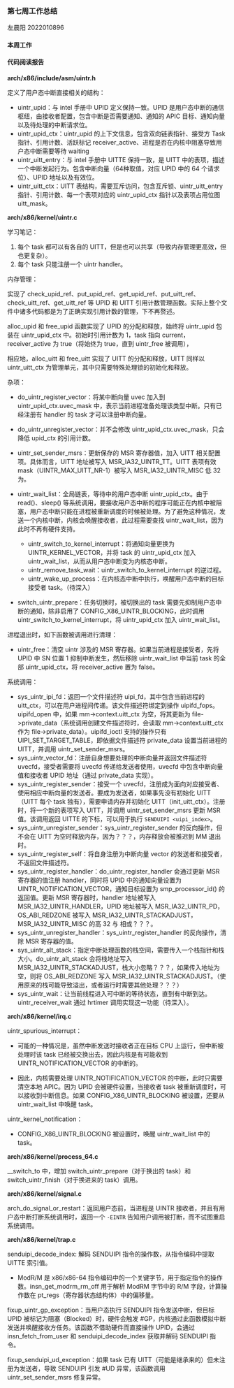 ### 第七周工作总结

左晨阳 2022010896

#### 本周工作

#### 代码阅读报告

**arch/x86/include/asm/uintr.h**

定义了用户态中断直接相关的结构：

- uintr_upid：与 intel 手册中 UPID 定义保持一致。UPID 是用户态中断的通信枢纽，由接收者配置，包含中断是否需要通知、通知的 APIC 目标、通知向量以及待处理的中断请求位。
- uintr_upid_ctx：uintr_upid 的上下文信息，包含双向链表指针、接受方 Task 指针、引用计数、活跃标记 receiver_active、进程是否在内核中阻塞导致用户态中断需要等待 waiting
- uintr_uitt_entry：与 intel 手册中 UITTE 保持一致，是 UITT 中的表项，描述一个中断发起行为。包含中断向量（64种取值，对应 UPID 中的 64 个请求位）、UPID 地址以及有效位。
- uintr_uitt_ctx：UITT 表结构，需要互斥访问，包含互斥锁、uintr_uitt_entry 指针、引用计数、每一个表项对应的 uintr_upid_ctx 指针以及表项占用位图 uitt_mask。

**arch/x86/kernel/uintr.c**

学习笔记：

1. 每个 task 都可以有各自的 UITT，但是也可以共享（导致内存管理更高效，但也更复杂）。
2. 每个 task 只能注册一个 uintr handler。

内存管理：

实现了 check_upid_ref、put_upid_ref、get_upid_ref、put_uitt_ref、check_uitt_ref、get_uitt_ref 等 UPID 和 UITT 引用计数管理函数。实际上整个文件中诸多代码都是为了正确实现引用计数的管理，下不再赘述。

alloc_upid 和 free_upid 函数实现了 UPID 的分配和释放，始终将 uintr_upid 包装在 uintr_upid_ctx 中。初始时引用计数为 1，task 指向 current，receiver_active 为 true（将始终为 true，直到 uintr_free 被调用），

相应地，alloc_uitt 和 free_uitt 实现了 UITT 的分配和释放，UITT 同样以 uintr_uitt_ctx 为管理单元，其中只需要特殊处理锁的初始化和释放。

杂项：

- do_uintr_register_vector：将某中断向量 uvec 加入到 uintr_upid_ctx.uvec_mask 中，表示当前进程准备处理该类型中断。只有已经注册有 handler 的 task 才可以注册中断向量。
- do_uintr_unregister_vector：并不会修改 uintr_upid_ctx.uvec_mask，只会降低 upid_ctx 的引用计数。

- uintr_set_sender_msrs：更新保存的 MSR 寄存器值，加入 UITT 相关配置项。具体而言，UITT 地址被写入 MSR_IA32_UINTR_TT。UITT 表项有效 mask（UINTR_MAX_UITT_NR-1）被写入 MSR_IA32_UINTR_MISC 低 32 为。

- uintr_wait_list：全局链表，等待中的用户态中断 uintr_upid_ctx。由于 read()、sleep() 等系统调用，要接收用户态中断的程序可能正在内核中被阻塞，用户态中断只能在进程被重新调度的时候被处理。为了避免这种情况，发送一个内核中断，内核会唤醒接收者，此过程需要查找 uintr_wait_list，因为此时不再有硬件支持。
  - uintr_switch_to_kernel_interrupt：将通知向量更换为 UINTR_KERNEL_VECTOR，并将 task 的 uintr_upid_ctx 加入 uintr_wait_list，从而从用户态中断变为内核态中断。
  - uintr_remove_task_wait：uintr_switch_to_kernel_interrupt 的逆过程。
  - uintr_wake_up_process：在内核态中断中执行，唤醒用户态中断的目标接受者 task。（待深入）
- switch_uintr_prepare：任务切换时，被切换出的 task 需要先抑制用户态中断的通知，除非启用了 CONFIG_X86_UINTR_BLOCKING，此时调用 uintr_switch_to_kernel_interrupt，将 uintr_upid_ctx 加入 uintr_wait_list。

进程退出时，如下函数被调用进行清理：

- uintr_free：清空 uintr 涉及的 MSR 寄存器。如果当前进程是接受者，先将 UPID 中 SN 位置 1 抑制中断发生，然后移除 uintr_wait_list 中当前 task 的全部 uintr_upid_ctx，将 receiver_active 置为 false。

系统调用：

- sys_uintr_ipi_fd：返回一个文件描述符 uipi_fd，其中包含当前进程的 uitt_ctx，可以在用户进程间传递。该文件描述符绑定到操作 uipifd_fops。uipifd_open 中，如果 mm->context.uitt_ctx 为空，将其更新为 file->private_data（系统调用创建文件描述符时，会读取 mm->context.uitt_ctx 作为 file->private_data）。uipifd_ioctl 支持的操作只有 UIPI_SET_TARGET_TABLE，即依据文件描述符 private_data 设置当前进程的 UITT，并调用 uintr_set_sender_msrs。
- sys_uintr_vector_fd：注册自身想要处理的中断向量并返回文件描述符 uvecfd，接受者需要将 uvecfd 传递给发送者使用，uvecfd 中包含中断向量值和接收者 UPID 地址（通过 private_data 实现）。
- sys_uintr_register_sender：接受一个 uvecfd，注册成为面向对应接受者、使用相应中断向量的发送者。要成为发送者，如果事先没有初始化 UITT（UITT 每个 task 独有），需要申请内存并初始化 UITT（init_uitt_ctx）。注册时，将一个新的表项写入 UITT，并调用 uintr_set_sender_msrs 更新 MSR 值。该调用返回 UITTE 的下标，可以用于执行 `SENDUIPI <uipi_index>`。
- sys_uintr_unregister_sender：sys_uintr_register_sender 的反向操作，但不会在 UITT 为空时释放内存，因为？？？，内存释放会被推迟到 MM 退出时。
- sys_uintr_register_self：将自身注册为中断向量 vector 的发送者和接受者，不返回文件描述符。
- sys_uintr_register_handler：do_uintr_register_handler 会通过更新 MSR 寄存器的值注册 handler，同时将 UPID 中的通知向量设置为 UINTR_NOTIFICATION_VECTOR，通知目标设置为 smp_processor_id() 的返回值。更新 MSR 寄存器时，handler 地址被写入 MSR_IA32_UINTR_HANDLER，UPID 地址被写入 MSR_IA32_UINTR_PD，OS_ABI_REDZONE 被写入 MSR_IA32_UINTR_STACKADJUST，MSR_IA32_UINTR_MISC 的高 32 与 相或？？？。
- sys_uintr_unregister_handler：sys_uintr_register_handler 的反向操作，清除 MSR 寄存器的值。
- sys_uintr_alt_stack：指定中断处理函数的栈空间，需要传入一个栈指针和栈大小。do_uintr_alt_stack 会将栈地址写入 MSR_IA32_UINTR_STACKADJUST，栈大小忽略？？？，如果传入地址为空，则将 OS_ABI_REDZONE 写入 MSR_IA32_UINTR_STACKADJUST。（使用原来的栈可能导致溢出，或者运行时需要其他处理？？？）
- sys_uintr_wait：让当前线程进入可中断的等待状态，直到有中断到达。uintr_receiver_wait 通过 hrtimer 调用实现这一功能（待深入）。

**arch/x86/kernel/irq.c**

uintr_spurious_interrupt：

- 可能的一种情况是，虽然中断发送时接收者正在目标 CPU 上运行，但中断被处理时该 task 已经被交换出去，因此内核是有可能收到 UINTR_NOTIFICATION_VECTOR 的中断的。

- 因此，内核需要处理 UINTR_NOTIFICATION_VECTOR 的中断，此时只需要清空本地 APIC。因为 UPID 会被硬件设置，当接收者 task 被重新调度时，可以接收到中断信息。如果 CONFIG_X86_UINTR_BLOCKING 被设置，还要从 uintr_wait_list 中唤醒 task。

uintr_kernel_notification：

- CONFIG_X86_UINTR_BLOCKING 被设置时，唤醒 uintr_wait_list 中的 task。

**arch/x86/kernel/process_64.c**

__switch_to 中，增加 switch_uintr_prepare（对于换出的 task）和 switch_uintr_finish（对于换进来的 task）调用。

**arch/x86/kernel/signal.c**

arch_do_signal_or_restart：返回用户态前，当进程是 UINTR 接收者，并且有用户态中断打断系统调用时，返回一个 `-EINTR` 告知用户调用被打断，而不试图重启系统调用。

**arch/x86/kernel/trap.c**

senduipi_decode_index: 解码 SENDUIPI 指令的操作数，从指令编码中提取 UITTE 索引值。
- ModR/M 是 x86/x86-64 指令编码中的一个关键字节，用于指定指令的操作数。insn_get_modrm_rm_off 用于解析 ModRM 字节中的 R/M 字段，计算操作数在 pt_regs（寄存器状态结构体）中的偏移量。

fixup_uintr_gp_exception：当用户态执行 SENDUIPI 指令发送中断，但目标 UPID 被标记为阻塞（Blocked）时，硬件会触发 #GP，内核通过此函数模拟中断发送并唤醒接收方任务。该函数不借助硬件而直接操作 UPID，会通过 insn_fetch_from_user 和 senduipi_decode_index 获取并解码 SENDUIPI 指令。

fixup_senduipi_ud_exception：如果 task 已有 UITT（可能是继承来的）但未注册为发送者，导致 SENDUIPI 引发 #UD 异常，该函数调用 uintr_set_sender_msrs 修复异常。
